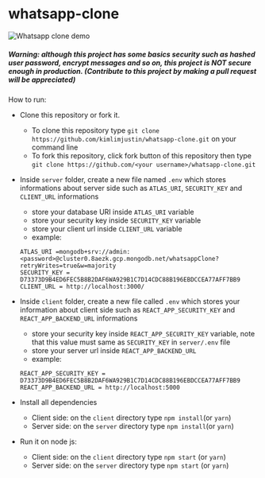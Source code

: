 # whatsapp-clone

![Whatsapp clone demo](https://drive.google.com/uc?export=view&id=1LCLdnYzsxcCmqFxaw3oIEPR-D30N5zMG)

##### Warning: although this project has some basics security such as hashed user password, encrypt messages and so on, this project is NOT secure enough in production. (Contribute to this project by making a pull request will be appreciated)

How to run:

- Clone this repository or fork it.
  - To clone this repository type `git clone https://github.com/kimlimjustin/whatsapp-clone.git` on your command line
  - To fork this repository, click fork button of this repository then type `git clone https://github.com/<your username>/whatsapp-clone.git`
- Inside `server` folder, create a new file named `.env` which stores informations about server side such as `ATLAS_URI`, `SECURITY_KEY` and `CLIENT_URL` informations
  - store your database URI inside `ATLAS_URI` variable
  - store your security key inside `SECURITY_KEY` variable
  - store your client url inside `CLIENT_URL` variable
  - example:
  ```
  ATLAS_URI =mongodb+srv://admin:<password>@cluster0.8aezk.gcp.mongodb.net/whatsappClone?retryWrites=true&w=majority
  SECURITY_KEY = D73373D9B4ED6FEC5B8B2DAF6WA929B1C7D14CDC88B196EBDCCEA77AFF7BB9
  CLIENT_URL = http://localhost:3000/
  ```
- Inside `client` folder, create a new file called `.env` which stores your information about client side such as `REACT_APP_SECURITY_KEY` and `REACT_APP_BACKEND_URL` informations

  - store your security key inside `REACT_APP_SECURITY_KEY` variable, note that this value must same as `SECURITY_KEY` in `server/.env` file
  - store your server url inside `REACT_APP_BACKEND_URL`
  - example:

  ```
  REACT_APP_SECURITY_KEY = D73373D9B4ED6FEC5B8B2DAF6WA929B1C7D14CDC88B196EBDCCEA77AFF7BB9
  REACT_APP_BACKEND_URL = http://localhost:5000
  ```

- Install all dependencies

  - Client side: on the `client` directory type `npm install`(or `yarn`)
  - Server side: on the `server` directory type `npm install`(or `yarn`)

- Run it on node js:
  - Client side: on the `client` directory type `npm start` (or `yarn`)
  - Server side: on the `server` directory type `npm start` (or `yarn`)
